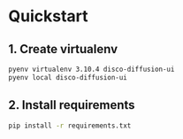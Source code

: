 # Quickstart

## 1. Create virtualenv

```bash
pyenv virtualenv 3.10.4 disco-diffusion-ui
pyenv local disco-diffusion-ui
```

## 2. Install requirements

```bash
pip install -r requirements.txt
```